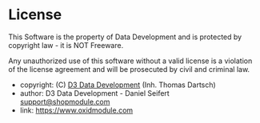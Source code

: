 # License

This Software is the property of Data Development and is protected by copyright law - it is NOT Freeware.

Any unauthorized use of this software without a valid license is a violation of the license agreement and will be prosecuted by civil and criminal law.

- copyright: (C) [D3 Data Development](https://www.d3data.de/) (Inh. Thomas Dartsch)
- author:    D3 Data Development - Daniel Seifert <support@shopmodule.com>
- link:      https://www.oxidmodule.com
